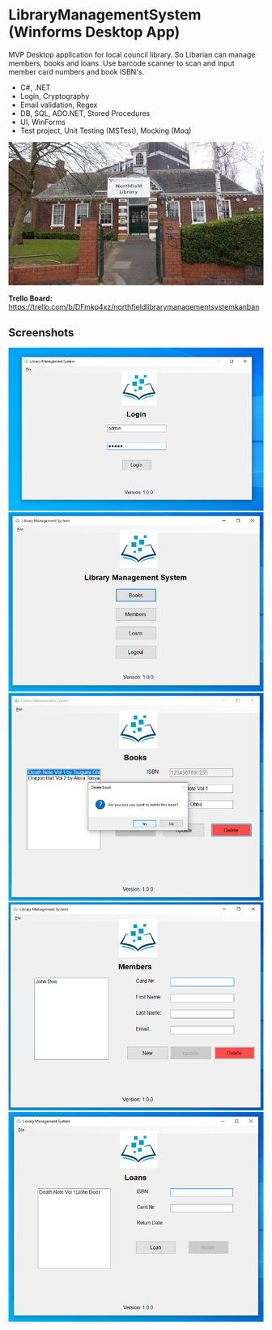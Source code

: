 # LibraryManagementSystem (Winforms Desktop App)

MVP Desktop application for local council library. So Libarian can manage members, books and loans. Use barcode scanner to scan and input member card numbers and book ISBN's.
- C#, .NET
- Login, Cryptography
- Email validation, Regex
- DB, SQL, ADO.NET, Stored Procedures
- UI, WinForms
- Test project, Unit Testing (MSTest), Mocking (Moq)

![northfield library photo](docs/images/northfield%20library%20photo.jpg)

**Trello Board:** https://trello.com/b/DFmkp4xz/northfieldlibrarymanagementsystemkanban

## Screenshots
![login form](docs/images/screenshots/loginform.png)
![dashboard](docs/images/screenshots/dashboard.png)
![books form](docs/images/screenshots/booksform.png)
![members form](docs/images/screenshots/membersform.png)
![loans form](docs/images/screenshots/loansform.png)
